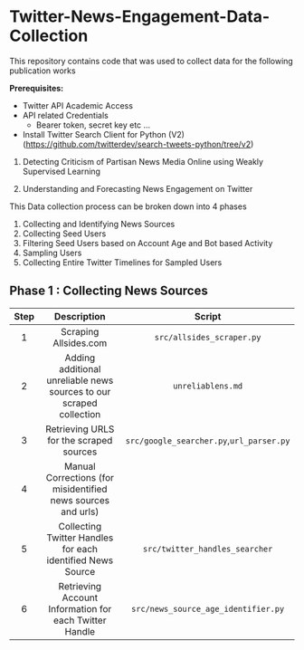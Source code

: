 # Twitter-News-Engagement-Data-Collection

This repository contains code that was used to collect data for the following publication works

**Prerequisites:**

* Twitter API Academic Access
* API related Credentials
  * Bearer token, secret key etc ...
* Install Twitter Search Client for Python (V2) (https://github.com/twitterdev/search-tweets-python/tree/v2)

1. Detecting Criticism of Partisan News Media Online using Weakly Supervised Learning

2. Understanding and Forecasting News Engagement on Twitter

This Data collection process can be broken down into 4 phases

1. Collecting and Identifying News Sources
2. Collecting Seed Users
3. Filtering Seed Users based on Account Age and Bot based Activity
4. Sampling Users
5. Collecting Entire Twitter Timelines for Sampled Users

## Phase 1 : Collecting News Sources

| **Step** |                           **Description**                           |              **Script**                 |
|:--------:|:-------------------------------------------------------------------:|:---------------------------------------:|
| 1        | Scraping Allsides.com                                               | `src/allsides_scraper.py`               |
| 2        | Adding additional unreliable news sources to our scraped collection | `unreliablens.md`                         |
| 3        | Retrieving URLS for the scraped sources                             | `src/google_searcher.py`,`url_parser.py`|
| 4        | Manual Corrections (for misidentified news sources and urls)        |                                         |
| 5        | Collecting Twitter Handles for each identified News Source          | `src/twitter_handles_searcher`          |
| 6        | Retrieving Account Information for each Twitter Handle              | `src/news_source_age_identifier.py`     |
